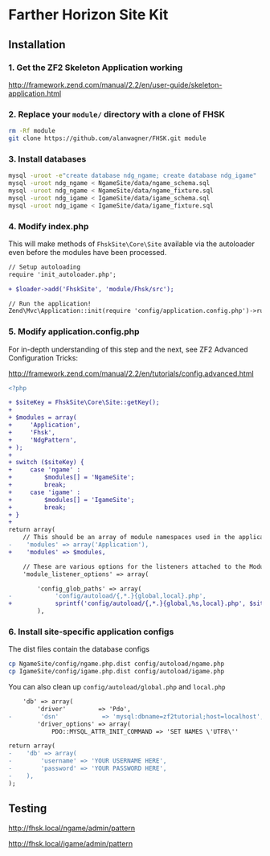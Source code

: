 Farther Horizon Site Kit
===

Installation
------------------------------

### 1.  Get the ZF2 Skeleton Application working
http://framework.zend.com/manual/2.2/en/user-guide/skeleton-application.html

### 2.  Replace your `module/` directory with a clone of FHSK
```bash
rm -Rf module
git clone https://github.com/alanwagner/FHSK.git module
```

### 3.  Install databases
```bash
mysql -uroot -e"create database ndg_ngame; create database ndg_igame"
mysql -uroot ndg_ngame < NgameSite/data/ngame_schema.sql
mysql -uroot ndg_ngame < NgameSite/data/ngame_fixture.sql
mysql -uroot ndg_igame < IgameSite/data/igame_schema.sql
mysql -uroot ndg_igame < IgameSite/data/igame_fixture.sql
```

### 4.  Modify index.php

This will make methods of `FhskSite\Core\Site` available via the autoloader even before the modules have been processed.

```diff
// Setup autoloading
require 'init_autoloader.php';

+ $loader->add('FhskSite', 'module/Fhsk/src');

// Run the application!
Zend\Mvc\Application::init(require 'config/application.config.php')->run();
```

### 5.  Modify application.config.php

For in-depth understanding of this step and the next, see ZF2 Advanced Configuration Tricks:

http://framework.zend.com/manual/2.2/en/tutorials/config.advanced.html

```diff
<?php

+ $siteKey = FhskSite\Core\Site::getKey();
+ 
+ $modules = array(
+     'Application',
+     'Fhsk',
+     'NdgPattern',
+ );
+ 
+ switch ($siteKey) {
+     case 'ngame' :
+         $modules[] = 'NgameSite';
+         break;
+     case 'igame' :
+         $modules[] = 'IgameSite';
+         break;
+ }
+ 
return array(
    // This should be an array of module namespaces used in the application.
-    'modules' => array('Application'),
+    'modules' => $modules,

    // These are various options for the listeners attached to the ModuleManager
    'module_listener_options' => array(
```
```diff
        'config_glob_paths' => array(
-            'config/autoload/{,*.}{global,local}.php',
+            sprintf('config/autoload/{,*.}{global,%s,local}.php', $siteKey),
        ),
```

### 6.  Install site-specific application configs

The dist files contain the database configs

```bash
cp NgameSite/config/ngame.php.dist config/autoload/ngame.php
cp IgameSite/config/igame.php.dist config/autoload/igame.php
```

You can also clean up `config/autoload/global.php` and `local.php`
```diff
    'db' => array(
        'driver'         => 'Pdo',
-        'dsn'            => 'mysql:dbname=zf2tutorial;host=localhost',
        'driver_options' => array(
            PDO::MYSQL_ATTR_INIT_COMMAND => 'SET NAMES \'UTF8\''
```
```diff
return array(
-    'db' => array(
-        'username' => 'YOUR USERNAME HERE',
-        'password' => 'YOUR PASSWORD HERE',
-    ),
);
```
Testing
-------------------------

http://fhsk.local/ngame/admin/pattern

http://fhsk.local/igame/admin/pattern
